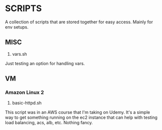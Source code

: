 # SCRIPTS
A collection of scripts that are stored together for easy access. Mainly for env setups.

## MISC

1) vars.sh

Just testing an option for handling vars.

## VM

### Amazon Linux 2

1) basic-httpd.sh

This script was in an AWS course that I'm taking on Udemy. It's a simple way to get something running
on the ec2 instance that can help with testing load balancing, acs, alb, etc. Nothing fancy.
